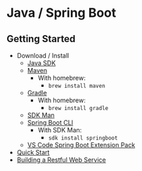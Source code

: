 # Java / Spring Boot

## Getting Started

* Download / Install
  * [Java SDK](https://www.oracle.com/java/technologies/downloads/)
  * [Maven](https://maven.apache.org/)
    * With homebrew:
      * `brew install maven`
  * [Gradle](https://gradle.org/install/)
    * With homebrew:
      * `brew install gradle`
  * [SDK Man](https://sdkman.io/)
  * [Spring Boot CLI](https://docs.spring.io/spring-boot/docs/current/reference/html/cli.html)
    * With SDK Man:
      * `sdk install springboot`
  * [VS Code Spring Boot Extension Pack](https://marketplace.visualstudio.com/items?itemName=vmware.vscode-boot-dev-pack)
* [Quick Start](https://spring.io/quickstart)
* [Building a Restful Web Service](https://spring.io/guides/gs/rest-service/)